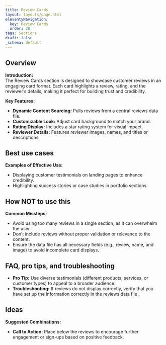 ```yaml
---
title: Review Cards
layout: layouts/page.html
eleventyNavigation:
  key: Review Cards
  order: 28
tags: Sections
draft: false
_schema: default
---
```

## Overview
**Introduction:**  
The Review Cards section is designed to showcase customer reviews in an engaging card format. Each card highlights a review, rating, and the reviewer’s details, making it perfect for building trust and credibility.

**Key Features:**  
- **Dynamic Content Sourcing:** Pulls reviews from a central reviews data file.
- **Customizable Look:** Adjust card background to match your brand.
- **Rating Display:** Includes a star rating system for visual impact.
- **Reviewer Details:** Features reviewer images, names, and titles or descriptions.

## Best use cases
**Examples of Effective Use:**  
- Displaying customer testimonials on landing pages to enhance credibility.
- Highlighting success stories or case studies in portfolio sections.

## How **NOT** to use this
**Common Missteps:**  
- Avoid using too many reviews in a single section, as it can overwhelm the user.
- Don’t include reviews without proper validation or relevance to the content.
- Ensure the data file has all necessary fields (e.g., review, name, and image) to avoid incomplete card displays.

## FAQ, pro tips, and troubleshooting
- **Pro Tip:** Use diverse testimonials (different products, services, or customer types) to appeal to a broader audience.
- **Troubleshooting:** If reviews do not display correctly, verify that you have set up the information correctly in the reviews data file .

## Ideas
**Suggested Combinations:**  
- **Call to Action:** Place below the reviews to encourage further engagement or sign-ups based on positive feedback.


